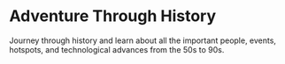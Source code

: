 # Adventure Through History
Journey through history and learn about all the important people, events, hotspots, and technological advances from the 50s to 90s.
